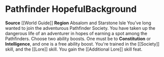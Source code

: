 ﻿---
ability: null
ability_boost: null
feat: null
id: '51'
name: Pathfinder Hopeful
prerequisite: null
rarity: null
skill: null
source: '[[DATABASE/source/World Guide|World Guide]]'
subcategory: regional
trait: null
type: null

---
# Pathfinder Hopeful<span class="item-type">Background</span>

**Source** [[World Guide]] 
**Region** Absalom and Starstone Isle
You’ve long wanted to join the adventurous Pathfinder Society. You have taken up the dangerous life of an adventurer in hopes of earning a spot among the Pathfinders.
Choose two ability boosts. One must be to **Constitution** or **Intelligence**, and one is a free ability boost.
You're trained in the [[Society]] skill, and the [[Lore]] skill. You gain the [[Additional Lore]] skill feat.